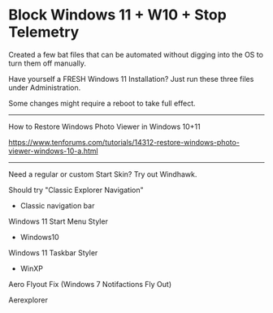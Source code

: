 # Block Windows 11 + W10 + Stop Telemetry
Created a few bat files that can be automated without digging into the OS to turn them off manually. 

Have yourself a FRESH Windows 11 Installation? Just run these three files under Administration.

Some changes might require a reboot to take full effect.

______________________________________________________________________________________________

How to Restore Windows Photo Viewer in Windows 10+11

https://www.tenforums.com/tutorials/14312-restore-windows-photo-viewer-windows-10-a.html

______________________________________________________________________________________________

Need a regular or custom Start Skin? Try out Windhawk.

Should try "Classic Explorer Navigation"
- Classic navigation bar

Windows 11 Start Menu Styler
- Windows10

Windows 11 Taskbar Styler
- WinXP

Aero Flyout Fix (Windows 7 Notifactions Fly Out)

Aerexplorer
  
